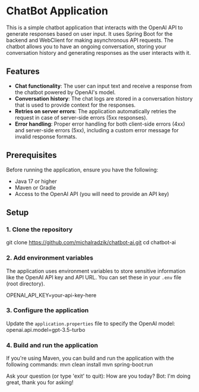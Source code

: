 # ChatBot Application

This is a simple chatbot application that interacts with the OpenAI API to generate responses based on user input. 
It uses Spring Boot for the backend and WebClient for making asynchronous API requests. 
The chatbot allows you to have an ongoing conversation, storing your conversation history and generating responses as the user interacts with it.

## Features

- **Chat functionality**: The user can input text and receive a response from the chatbot powered by OpenAI's model.
- **Conversation history**: The chat logs are stored in a conversation history that is used to provide context for the responses.
- **Retries on server errors**: The application automatically retries the request in case of server-side errors (5xx responses).
- **Error handling**: Proper error handling for both client-side errors (4xx) and server-side errors (5xx), including a custom error message for invalid response formats.

## Prerequisites

Before running the application, ensure you have the following:

- Java 17 or higher
- Maven or Gradle
- Access to the OpenAI API (you will need to provide an API key)

## Setup

### 1. Clone the repository
git clone https://github.com/michalradzik/chatbot-ai.git cd chatbot-ai


### 2. Add environment variables

The application uses environment variables to store sensitive information like the OpenAI API key and API URL. You can set these in your `.env` file (root directory).

OPENAI_API_KEY=your-api-key-here


### 3. Configure the application

Update the `application.properties` file to specify the OpenAI model:
openai.api.model=gpt-3.5-turbo


### 4. Build and run the application

If you're using Maven, you can build and run the application with the following commands:
mvn clean install mvn spring-boot:run

Ask your question (or type 'exit' to quit): How are you today? 
Bot: I'm doing great, thank you for asking!









